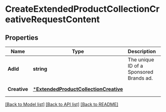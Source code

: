 # CreateExtendedProductCollectionCreativeRequestContent

## Properties
Name | Type | Description | Notes
------------ | ------------- | ------------- | -------------
**AdId** | **string** | The unique ID of a Sponsored Brands ad. | [default to null]
**Creative** | [***ExtendedProductCollectionCreative**](ExtendedProductCollectionCreative.md) |  | [default to null]

[[Back to Model list]](../README.md#documentation-for-models) [[Back to API list]](../README.md#documentation-for-api-endpoints) [[Back to README]](../README.md)

